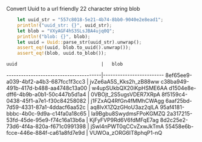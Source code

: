 Convert Uuid to a url friendly 22 character string blob

```rs
    let uuid_str = "557c8018-5e21-4b74-8bb0-9040e2e8ead1";
    println!("uuid_str: {}", uuid_str);
    let blob = "VXyAGF4hS3SLsJBA4ujq0Q";
    println!("blob: {}", blob);
    let uuid = Uuid::parse_str(uuid_str).unwrap();
    assert_eq!(uuid, blob.to_uuid().unwrap());
    assert_eq!(blob, uuid.to_blob());
```


    uuid                               |   blob
---------------------------------------|-------------------------
 8ef65ee9-a039-4bf2-a4b3-687fcc1f3cc3   |   jvZe6aA5S_Kks2h_zB88ww
 c38ba949-491b-417d-b488-aa4748c13a00   |   w4upSUkbQX20iKpHSME6AA
 d1504e8e-dff6-4b9b-a0b1-50c447b5d1a4   |   0VBOjt_2S5ugsVDER7XRpA
 8f5159c4-0438-45f1-a7e1-f30c84258082   |   j1FZxAQ4RfGn4fMMhCWAgg
 6aaf25bd-7d59-4331-87a1-4ddacf6aa52c   |   aq8lvX1ZQzGHoU3az2qlLA
 95af4181-bbbc-4b0c-9d9a-c14fa0a18c65   |   la9Bgbu8SwydmsFPoKGMZQ
 2a317215-53fd-45de-95e9-f74c16a13b6a   |   KjFyFVP9Rd6V6fdMFqE7ag
 8d2c25e2-73d6-4f4a-820a-f671c0991398   |   jSwl4nPWT0qCCvZxwJkTmA
 55458e6b-fcce-446e-884f-ca61a8fd7e9d   |   VUWOa_zORG6IT8phqP1-nQ

